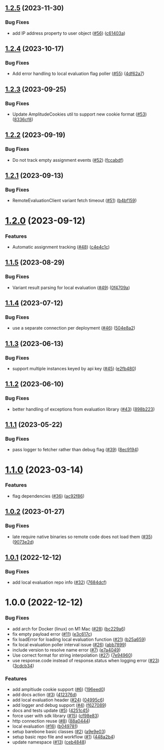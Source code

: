 ## [1.2.5](https://github.com/amplitude/experiment-ruby-server/compare/v1.2.4...v1.2.5) (2023-11-30)


### Bug Fixes

* add IP address property to user object ([#56](https://github.com/amplitude/experiment-ruby-server/issues/56)) ([c61403a](https://github.com/amplitude/experiment-ruby-server/commit/c61403a05144c0f592aa75ece5c7f9e3dccd9528))

## [1.2.4](https://github.com/amplitude/experiment-ruby-server/compare/v1.2.3...v1.2.4) (2023-10-17)


### Bug Fixes

* Add error handling to local evaluation flag poller ([#55](https://github.com/amplitude/experiment-ruby-server/issues/55)) ([4df62a7](https://github.com/amplitude/experiment-ruby-server/commit/4df62a71c4a6bda4a0895956f657167c07586575))

## [1.2.3](https://github.com/amplitude/experiment-ruby-server/compare/v1.2.2...v1.2.3) (2023-09-25)


### Bug Fixes

* Update AmplitudeCookies util to support new cookie format ([#53](https://github.com/amplitude/experiment-ruby-server/issues/53)) ([8336cf8](https://github.com/amplitude/experiment-ruby-server/commit/8336cf83f1535ba50ec1e2a8dffd1d9e4e60d181))

## [1.2.2](https://github.com/amplitude/experiment-ruby-server/compare/v1.2.1...v1.2.2) (2023-09-19)


### Bug Fixes

* Do not track empty assignment events ([#52](https://github.com/amplitude/experiment-ruby-server/issues/52)) ([fccabdf](https://github.com/amplitude/experiment-ruby-server/commit/fccabdf0a6e2d63c53f2faa6b6b37bdf9361a394))

## [1.2.1](https://github.com/amplitude/experiment-ruby-server/compare/v1.2.0...v1.2.1) (2023-09-13)


### Bug Fixes

* RemoteEvaluationClient variant fetch timeout ([#51](https://github.com/amplitude/experiment-ruby-server/issues/51)) ([b4bf159](https://github.com/amplitude/experiment-ruby-server/commit/b4bf159f9d51cb6f47f538ab6b047d29010cbca9))

# [1.2.0](https://github.com/amplitude/experiment-ruby-server/compare/v1.1.5...v1.2.0) (2023-09-12)


### Features

* Automatic assignment tracking ([#48](https://github.com/amplitude/experiment-ruby-server/issues/48)) ([c4e4c1c](https://github.com/amplitude/experiment-ruby-server/commit/c4e4c1cbb4a0168bee38db57102d70669634bf38))

## [1.1.5](https://github.com/amplitude/experiment-ruby-server/compare/v1.1.4...v1.1.5) (2023-08-29)


### Bug Fixes

* Variant result parsing for local evaluation ([#49](https://github.com/amplitude/experiment-ruby-server/issues/49)) ([0f4709a](https://github.com/amplitude/experiment-ruby-server/commit/0f4709ada74e8ff7e3af0bb59d0c43497ae32e4a))

## [1.1.4](https://github.com/amplitude/experiment-ruby-server/compare/v1.1.3...v1.1.4) (2023-07-12)


### Bug Fixes

* use a separate connection per deployment ([#46](https://github.com/amplitude/experiment-ruby-server/issues/46)) ([504e8a2](https://github.com/amplitude/experiment-ruby-server/commit/504e8a2531652a995931c5021c79c26c2a6bef19))

## [1.1.3](https://github.com/amplitude/experiment-ruby-server/compare/v1.1.2...v1.1.3) (2023-06-13)


### Bug Fixes

* support multiple instances keyed by api key ([#45](https://github.com/amplitude/experiment-ruby-server/issues/45)) ([e2fb480](https://github.com/amplitude/experiment-ruby-server/commit/e2fb48058f7acefd44474ec4ec1ccced922d42e5))

## [1.1.2](https://github.com/amplitude/experiment-ruby-server/compare/v1.1.1...v1.1.2) (2023-06-10)


### Bug Fixes

* better handling of exceptions from evaluation library ([#43](https://github.com/amplitude/experiment-ruby-server/issues/43)) ([898b223](https://github.com/amplitude/experiment-ruby-server/commit/898b223b4c002ff4e63269ee71823bad44717396))

## [1.1.1](https://github.com/amplitude/experiment-ruby-server/compare/v1.1.0...v1.1.1) (2023-05-22)


### Bug Fixes

* pass logger to fetcher rather than debug flag ([#39](https://github.com/amplitude/experiment-ruby-server/issues/39)) ([8ec9194](https://github.com/amplitude/experiment-ruby-server/commit/8ec919459cc049483588ebbe7155b29a1108c84c))

# [1.1.0](https://github.com/amplitude/experiment-ruby-server/compare/v1.0.2...v1.1.0) (2023-03-14)


### Features

* flag dependencies ([#36](https://github.com/amplitude/experiment-ruby-server/issues/36)) ([ac92f86](https://github.com/amplitude/experiment-ruby-server/commit/ac92f865e11d072c166161af945b2461d0d8cfce))

## [1.0.2](https://github.com/amplitude/experiment-ruby-server/compare/v1.0.1...v1.0.2) (2023-01-27)


### Bug Fixes

* late require native binaries so remote code does not load them ([#35](https://github.com/amplitude/experiment-ruby-server/issues/35)) ([9073e2d](https://github.com/amplitude/experiment-ruby-server/commit/9073e2da6ccc2f8cfe7ed99d65b2b74c31f73154))

## [1.0.1](https://github.com/amplitude/experiment-ruby-server/compare/v1.0.0...v1.0.1) (2022-12-12)


### Bug Fixes

* add local evaluation repo info ([#32](https://github.com/amplitude/experiment-ruby-server/issues/32)) ([7684dcf](https://github.com/amplitude/experiment-ruby-server/commit/7684dcf9a760c6f7c3d37842dbb95dde0be91652))

# 1.0.0 (2022-12-12)


### Bug Fixes

* add arch for Docker (linux) on M1 Mac ([#28](https://github.com/amplitude/experiment-ruby-server/issues/28)) ([bc229a6](https://github.com/amplitude/experiment-ruby-server/commit/bc229a6293e7a978b489a7ed04fb9b1f104b2096))
* fix empty payload error ([#11](https://github.com/amplitude/experiment-ruby-server/issues/11)) ([e3c617c](https://github.com/amplitude/experiment-ruby-server/commit/e3c617c2cfcc67cd78462e0eb9e141230b944600))
* fix loadError for loading local evaluation function ([#21](https://github.com/amplitude/experiment-ruby-server/issues/21)) ([b25a659](https://github.com/amplitude/experiment-ruby-server/commit/b25a659e6aab0d8ac6b5f9828a940bdacd74db03))
* fix local evaluation poller interval issue ([#26](https://github.com/amplitude/experiment-ruby-server/issues/26)) ([abb7899](https://github.com/amplitude/experiment-ruby-server/commit/abb78990155d3329d8cc5f9e4889cc2111eac3a0))
* include version to resolve name error ([#7](https://github.com/amplitude/experiment-ruby-server/issues/7)) ([e7a4049](https://github.com/amplitude/experiment-ruby-server/commit/e7a40493950475c97de80f1dfb562b2218869905))
* Use correct format for string interpolation ([#27](https://github.com/amplitude/experiment-ruby-server/issues/27)) ([7e94960](https://github.com/amplitude/experiment-ruby-server/commit/7e94960eed039f3345c61cc23b8727878b58236b))
* use response.code instead of response.status when logging error ([#23](https://github.com/amplitude/experiment-ruby-server/issues/23)) ([3cdcb34](https://github.com/amplitude/experiment-ruby-server/commit/3cdcb342b50550d6e876241f08951f7e1a76ff43))


### Features

* add ampltiude cookie support ([#6](https://github.com/amplitude/experiment-ruby-server/issues/6)) ([196eed0](https://github.com/amplitude/experiment-ruby-server/commit/196eed0c75b0d6cf230ac1f0a9f34e70dc9ba755))
* add docs action ([#3](https://github.com/amplitude/experiment-ruby-server/issues/3)) ([412376d](https://github.com/amplitude/experiment-ruby-server/commit/412376d41aba4f112487402c1ee88d4ac0b39ea9))
* add local evaluation header ([#24](https://github.com/amplitude/experiment-ruby-server/issues/24)) ([04995c6](https://github.com/amplitude/experiment-ruby-server/commit/04995c61b4d09a952d63b286f75bd9538a0dfd34))
* add logger and debug support ([#4](https://github.com/amplitude/experiment-ruby-server/issues/4)) ([f627089](https://github.com/amplitude/experiment-ruby-server/commit/f6270895f28887b27bffec8b2c2c9f67169d8698))
* docs and tests update ([#5](https://github.com/amplitude/experiment-ruby-server/issues/5)) ([4251c45](https://github.com/amplitude/experiment-ruby-server/commit/4251c455498e20e8be1c1f51b8afe08c6f97709a))
* force user with sdk library ([#15](https://github.com/amplitude/experiment-ruby-server/issues/15)) ([cf98e83](https://github.com/amplitude/experiment-ruby-server/commit/cf98e83c32b77025ae759457d46150753bce47fd))
* http connection reuse ([#8](https://github.com/amplitude/experiment-ruby-server/issues/8)) ([88a0444](https://github.com/amplitude/experiment-ruby-server/commit/88a0444abbec2d33f35ce7457484c327e3f42ef4))
* local evaluation ([#16](https://github.com/amplitude/experiment-ruby-server/issues/16)) ([b049781](https://github.com/amplitude/experiment-ruby-server/commit/b0497817f331a6bc8cb962b36c1068b56150fa9a))
* setup barebone basic classes ([#2](https://github.com/amplitude/experiment-ruby-server/issues/2)) ([a9e9e03](https://github.com/amplitude/experiment-ruby-server/commit/a9e9e03ba4979e5b3aba67d49d9c94cc4ee2c62b))
* setup basic repo file and workflow ([#1](https://github.com/amplitude/experiment-ruby-server/issues/1)) ([448a2b4](https://github.com/amplitude/experiment-ruby-server/commit/448a2b4dec4b5df15c18d60ec2cc1e282e0ac15d))
* update namespace ([#13](https://github.com/amplitude/experiment-ruby-server/issues/13)) ([ceb4848](https://github.com/amplitude/experiment-ruby-server/commit/ceb4848083f82877d9fcd2227bb3bdc2bfaad5e4))

